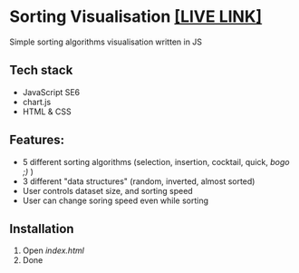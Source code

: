 # Sorting Visualisation [[LIVE LINK]](https://zyv1k.eu.pythonanywhere.com/sorting)
Simple sorting algorithms visualisation written in JS
## Tech stack
* JavaScript SE6
* chart.js
* HTML & CSS

## Features:
* 5 different sorting algorithms (selection, insertion, cocktail, quick, *bogo ;)* )
* 3 different "data structures" (random, inverted, almost sorted)
* User controls dataset size, and sorting speed
* User can change soring speed even while sorting


## Installation
1. Open *index.html*
2. Done